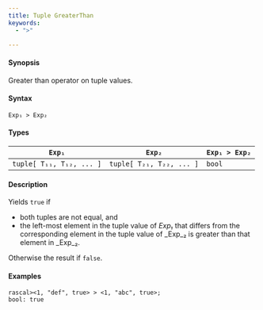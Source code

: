 ```yaml
---
title: Tuple GreaterThan
keywords:
  - ">"

---
```


#### Synopsis

Greater than operator on tuple values.

#### Syntax

`Exp₁ > Exp₂`

#### Types


| `Exp₁`                      |  `Exp₂`                      | `Exp₁ > Exp₂`  |
| --- | --- | --- |
| `tuple[ T₁₁, T₁₂, ... ]` |  `tuple[ T₂₁, T₂₂, ... ]` | `bool`                |


#### Description

Yields `true` if 

*  both tuples are not equal, and
*  the left-most element in the tuple value of _Exp₁_ that differs from the corresponding element in the tuple 
value of _Exp_₂ is greater than that element in _Exp_₂.


Otherwise the result if `false`.

#### Examples


```rascal-shell 
rascal><1, "def", true> > <1, "abc", true>;
bool: true
```


